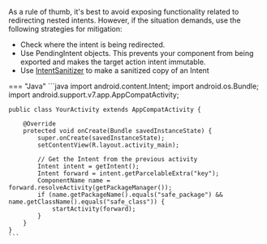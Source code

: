 As a rule of thumb, it's best to avoid exposing functionality related to redirecting nested intents. However, if the situation demands, use the following strategies for mitigation:

- Check where the intent is being redirected.
- Use PendingIntent objects. This prevents your component from being exported and makes the target action intent immutable.
- Use [IntentSanitizer](https://developer.android.com/reference/kotlin/androidx/core/content/IntentSanitizer) to make a sanitized copy of an Intent

=== "Java"
	```java
	import android.content.Intent;
	import android.os.Bundle;
	import android.support.v7.app.AppCompatActivity;
	
	public class YourActivity extends AppCompatActivity {
	
	    @Override
	    protected void onCreate(Bundle savedInstanceState) {
	        super.onCreate(savedInstanceState);
	        setContentView(R.layout.activity_main);
	
	        // Get the Intent from the previous activity
	        Intent intent = getIntent();
	        Intent forward = intent.getParcelableExtra("key");
	        ComponentName name = forward.resolveActivity(getPackageManager());
	        if (name.getPackageName().equals("safe_package") && name.getClassName().equals("safe_class")) {
	            startActivity(forward);
	        }
	    }
	}
	```

